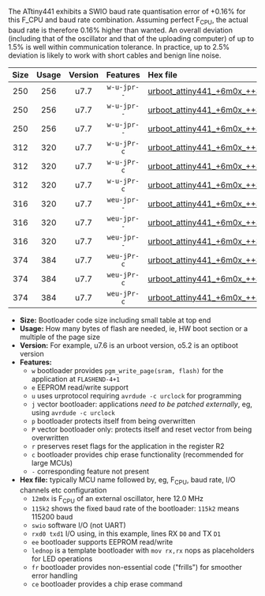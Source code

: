 The ATtiny441 exhibits a SWIO baud rate quantisation error of +0.16% for this F_CPU and baud rate combination. Assuming perfect F<sub>CPU</sub>, the actual baud rate is therefore 0.16% higher than wanted. An overall deviation (including that of the oscillator and that of the uploading computer) of up to 1.5% is well within communication tolerance. In practice, up to 2.5% deviation is likely to work with short cables and benign line noise.

|Size|Usage|Version|Features|Hex file|
|:-:|:-:|:-:|:-:|:--|
|250|256|u7.7|`w-u-jpr--`|[urboot_attiny441_+6m0x_++38k4_swio_rxa2_txa1_lednop.hex](https://raw.githubusercontent.com/stefanrueger/urboot.hex/main/mcus/attiny441/external_oscillator/fcpu_+6m0x/br_++38k4/urboot_attiny441_+6m0x_++38k4_swio_rxa2_txa1_lednop.hex)|
|250|256|u7.7|`w-u-jpr--`|[urboot_attiny441_+6m0x_++38k4_swio_rxa4_txa5_lednop.hex](https://raw.githubusercontent.com/stefanrueger/urboot.hex/main/mcus/attiny441/external_oscillator/fcpu_+6m0x/br_++38k4/urboot_attiny441_+6m0x_++38k4_swio_rxa4_txa5_lednop.hex)|
|250|256|u7.7|`w-u-jpr--`|[urboot_attiny441_+6m0x_++38k4_swio_rxb2_txa7_lednop.hex](https://raw.githubusercontent.com/stefanrueger/urboot.hex/main/mcus/attiny441/external_oscillator/fcpu_+6m0x/br_++38k4/urboot_attiny441_+6m0x_++38k4_swio_rxb2_txa7_lednop.hex)|
|312|320|u7.7|`w-u-jPr-c`|[urboot_attiny441_+6m0x_++38k4_swio_rxa2_txa1_lednop_fr_ce.hex](https://raw.githubusercontent.com/stefanrueger/urboot.hex/main/mcus/attiny441/external_oscillator/fcpu_+6m0x/br_++38k4/urboot_attiny441_+6m0x_++38k4_swio_rxa2_txa1_lednop_fr_ce.hex)|
|312|320|u7.7|`w-u-jPr-c`|[urboot_attiny441_+6m0x_++38k4_swio_rxa4_txa5_lednop_fr_ce.hex](https://raw.githubusercontent.com/stefanrueger/urboot.hex/main/mcus/attiny441/external_oscillator/fcpu_+6m0x/br_++38k4/urboot_attiny441_+6m0x_++38k4_swio_rxa4_txa5_lednop_fr_ce.hex)|
|312|320|u7.7|`w-u-jPr-c`|[urboot_attiny441_+6m0x_++38k4_swio_rxb2_txa7_lednop_fr_ce.hex](https://raw.githubusercontent.com/stefanrueger/urboot.hex/main/mcus/attiny441/external_oscillator/fcpu_+6m0x/br_++38k4/urboot_attiny441_+6m0x_++38k4_swio_rxb2_txa7_lednop_fr_ce.hex)|
|316|320|u7.7|`weu-jpr--`|[urboot_attiny441_+6m0x_++38k4_swio_rxa2_txa1_ee_lednop.hex](https://raw.githubusercontent.com/stefanrueger/urboot.hex/main/mcus/attiny441/external_oscillator/fcpu_+6m0x/br_++38k4/urboot_attiny441_+6m0x_++38k4_swio_rxa2_txa1_ee_lednop.hex)|
|316|320|u7.7|`weu-jpr--`|[urboot_attiny441_+6m0x_++38k4_swio_rxa4_txa5_ee_lednop.hex](https://raw.githubusercontent.com/stefanrueger/urboot.hex/main/mcus/attiny441/external_oscillator/fcpu_+6m0x/br_++38k4/urboot_attiny441_+6m0x_++38k4_swio_rxa4_txa5_ee_lednop.hex)|
|316|320|u7.7|`weu-jpr--`|[urboot_attiny441_+6m0x_++38k4_swio_rxb2_txa7_ee_lednop.hex](https://raw.githubusercontent.com/stefanrueger/urboot.hex/main/mcus/attiny441/external_oscillator/fcpu_+6m0x/br_++38k4/urboot_attiny441_+6m0x_++38k4_swio_rxb2_txa7_ee_lednop.hex)|
|374|384|u7.7|`weu-jPr-c`|[urboot_attiny441_+6m0x_++38k4_swio_rxa2_txa1_ee_lednop_fr_ce.hex](https://raw.githubusercontent.com/stefanrueger/urboot.hex/main/mcus/attiny441/external_oscillator/fcpu_+6m0x/br_++38k4/urboot_attiny441_+6m0x_++38k4_swio_rxa2_txa1_ee_lednop_fr_ce.hex)|
|374|384|u7.7|`weu-jPr-c`|[urboot_attiny441_+6m0x_++38k4_swio_rxa4_txa5_ee_lednop_fr_ce.hex](https://raw.githubusercontent.com/stefanrueger/urboot.hex/main/mcus/attiny441/external_oscillator/fcpu_+6m0x/br_++38k4/urboot_attiny441_+6m0x_++38k4_swio_rxa4_txa5_ee_lednop_fr_ce.hex)|
|374|384|u7.7|`weu-jPr-c`|[urboot_attiny441_+6m0x_++38k4_swio_rxb2_txa7_ee_lednop_fr_ce.hex](https://raw.githubusercontent.com/stefanrueger/urboot.hex/main/mcus/attiny441/external_oscillator/fcpu_+6m0x/br_++38k4/urboot_attiny441_+6m0x_++38k4_swio_rxb2_txa7_ee_lednop_fr_ce.hex)|

- **Size:** Bootloader code size including small table at top end
- **Usage:** How many bytes of flash are needed, ie, HW boot section or a multiple of the page size
- **Version:** For example, u7.6 is an urboot version, o5.2 is an optiboot version
- **Features:**
  + `w` bootloader provides `pgm_write_page(sram, flash)` for the application at `FLASHEND-4+1`
  + `e` EEPROM read/write support
  + `u` uses urprotocol requiring `avrdude -c urclock` for programming
  + `j` vector bootloader: applications *need to be patched externally*, eg, using `avrdude -c urclock`
  + `p` bootloader protects itself from being overwritten
  + `P` vector bootloader only: protects itself and reset vector from being overwritten
  + `r` preserves reset flags for the application in the register R2
  + `c` bootloader provides chip erase functionality (recommended for large MCUs)
  + `-` corresponding feature not present
- **Hex file:** typically MCU name followed by, eg, F<sub>CPU</sub>, baud rate, I/O channels etc configuration
  + `12m0x` is F<sub>CPU</sub> of an external oscillator, here 12.0 MHz
  + `115k2` shows the fixed baud rate of the bootloader: `115k2` means 115200 baud
  + `swio` software I/O (not UART)
  + `rxd0 txd1` I/O using, in this example, lines RX `D0` and TX `D1`
  + `ee` bootloader supports EEPROM read/write
  + `lednop` is a template bootloader with `mov rx,rx` nops as placeholders for LED operations
  + `fr` bootloader provides non-essential code ("frills") for smoother error handling
  + `ce` bootloader provides a chip erase command
